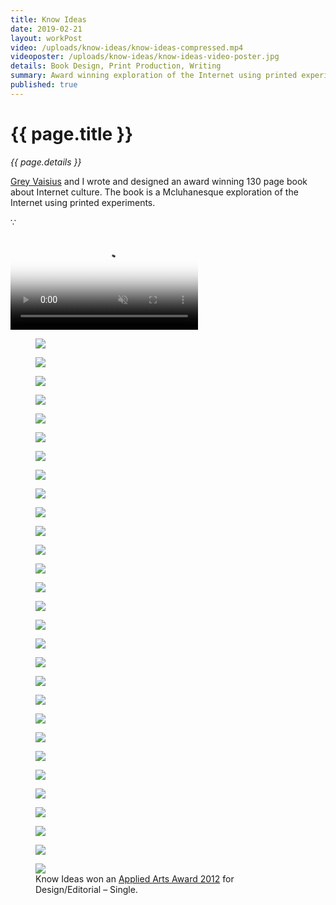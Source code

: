 ```yaml
---
title: Know Ideas
date: 2019-02-21
layout: workPost
video: /uploads/know-ideas/know-ideas-compressed.mp4
videoposter: /uploads/know-ideas/know-ideas-video-poster.jpg
details: Book Design, Print Production, Writing
summary: Award winning exploration of the Internet using printed experiments.
published: true
---
```

<div class="mw-900  bp1-u-textAlign-center  u-mar-auto  u-mar-b05">
    <h1 class="u-noMargin u-mar-b01">{{ page.title }}</h1>
    <p class="as-h5  u-mar-b05"><em>{{ page.details }}</em></p>
    <p class="as-h3" style="max-width: 100%;"><a href="http://greyvy.com/" target="_blank">Grey Vaisius</a> and I wrote and designed an award winning 130 page book about Internet culture. The book is a Mcluhanesque exploration of the Internet using printed experiments.</p>
    <p class="as-h5  u-textAlign-center  u-mar-b05">&#8757;</p>
</div>

<div class="Grid  Grid--withGutters">
    <div class="Grid-cell  u-size1of1">
        <div class="media">
            <video autoplay="true" loop="true" muted="true" playsinline="true" type="video/mp4" src="/uploads/know-ideas/know-ideas-in-article2.mp4" poster="/uploads/know-ideas/know-ideas-video-poster.jpg"></video>
        </div>
    </div>
    <div class="Grid-cell  u-size1of2">
        <figure>
            <img src="/uploads/know-ideas/know-ideas-cover.jpg"/>
        </figure>
    </div>
    <div class="Grid-cell  u-size1of2">
        <figure>
            <img src="/uploads//know-ideas/know-ideas-back-cover.jpg"/>
        </figure>
    </div>
    <div class="Grid-cell  u-size1of2">
        <figure>
            <img src="/uploads/know-ideas/ki-93.jpg"/>
        </figure>
    </div>
    <div class="Grid-cell  u-size1of2">
        <figure>
            <img src="/uploads//know-ideas/know-ideas-pages.jpg"/>
        </figure>
    </div>
    <div class="Grid-cell  u-size1of4">
        <figure>
            <img src="/uploads/know-ideas/ki-11.jpg"/>
        </figure>
    </div>
    <div class="Grid-cell  u-size1of4">
        <figure>
            <img src="/uploads//know-ideas/ki-12.jpg"/>
        </figure>
    </div>
    <div class="Grid-cell  u-size1of4">
        <figure>
            <img src="/uploads/know-ideas/ki-13.jpg"/>
        </figure>
    </div>
    <div class="Grid-cell  u-size1of4">
        <figure>
            <img src="/uploads//know-ideas/ki-14.jpg"/>
        </figure>
    </div>
    <div class="Grid-cell  u-size1of2">
        <figure>
            <img src="/uploads/know-ideas/ki-43.jpg"/>
        </figure>
    </div>
    <div class="Grid-cell  u-size1of2">
        <figure>
            <img src="/uploads//know-ideas/ki-44.jpg"/>
        </figure>
    </div>
    <div class="Grid-cell  u-size1of3">
        <figure>
            <img src="/uploads/know-ideas/ki-32.jpg"/>
        </figure>
    </div>
    <div class="Grid-cell  u-size1of3">
        <figure>
            <img src="/uploads//know-ideas/ki-33.jpg"/>
        </figure>
    </div>
    <div class="Grid-cell  u-size1of3">
        <figure>
            <img src="/uploads/know-ideas/ki-34.jpg"/>
        </figure>
    </div>
    <div class="Grid-cell  u-size1of2">
        <figure>
            <img src="/uploads/know-ideas/ki-28.jpg"/>
        </figure>
    </div>
    <div class="Grid-cell  u-size1of2">
        <figure>
            <img src="/uploads//know-ideas/ki-29.jpg"/>
        </figure>
    </div>
    <div class="Grid-cell  u-size1of3">
        <figure>
            <img src="/uploads/know-ideas/ki-49.jpg"/>
        </figure>
    </div>
    <div class="Grid-cell  u-size1of3">
        <figure>
            <img src="/uploads//know-ideas/ki-50.jpg"/>
        </figure>
    </div>
    <div class="Grid-cell  u-size1of3">
        <figure>
            <img src="/uploads/know-ideas/ki-51.jpg"/>
        </figure>
    </div>
    <div class="Grid-cell  u-size1of2">
        <figure>
            <img src="/uploads/know-ideas/ki-54.jpg"/>
        </figure>
    </div>
    <div class="Grid-cell  u-size1of2">
        <figure>
            <img src="/uploads//know-ideas/ki-55.jpg"/>
        </figure>
    </div>
    <div class="Grid-cell  u-size1of3">
        <figure>
            <img src="/uploads/know-ideas/ki-19.jpg"/>
        </figure>
    </div>
    <div class="Grid-cell  u-size1of3">
        <figure>
            <img src="/uploads//know-ideas/ki-21.jpg"/>
        </figure>
    </div>
    <div class="Grid-cell  u-size1of3">
        <figure>
            <img src="/uploads/know-ideas/ki-24.jpg"/>
        </figure>
    </div>
    <div class="Grid-cell  u-size1of2">
        <figure>
            <img src="/uploads/know-ideas/ki-58.jpg"/>
        </figure>
    </div>
    <div class="Grid-cell  u-size1of2">
        <figure>
            <img src="/uploads//know-ideas/ki-76.jpg"/>
        </figure>
    </div>
    <div class="Grid-cell  u-size1of3">
        <figure>
            <img src="/uploads//know-ideas/know-ideas-process.jpg"/>
        </figure>
    </div>
    <div class="Grid-cell  u-size1of3">
        <figure>
            <img src="/uploads/know-ideas/know-ideas-full-cover.jpg"/>
        </figure>
    </div>
    <div class="Grid-cell  u-size1of3">
        <figure>
            <img src="/uploads/know-ideas/know-ideas-exhibition-space.jpg"/>
        </figure>
    </div>
    <div class="Grid-cell  u-size1of1">
        <figure>
            <img src="/uploads/know-ideas/know-ideas-applied-arts-award.jpg"/>
            <figcaption>Know Ideas won an <a href="http://www.appliedartsmag.com/winners_gallery/student/?id=981&year=2012&clip=1" target="_blank">Applied Arts Award 2012</a> for Design/Editorial – Single.</figcaption>
        </figure>
    </div>
</div>